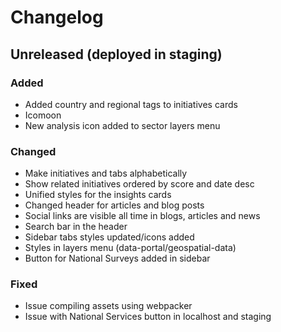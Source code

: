 # Changelog

## Unreleased (deployed in staging)

### Added

- Added country and regional tags to initiatives cards
- Icomoon
- New analysis icon added to sector layers menu

### Changed

- Make initiatives and tabs alphabetically
- Show related initiatives ordered by score and date desc
- Unified styles for the insights cards
- Changed header for articles and blog posts
- Social links are visible all time in blogs, articles and news
- Search bar in the header
- Sidebar tabs styles updated/icons added
- Styles in layers menu (data-portal/geospatial-data)
- Button for National Surveys added in sidebar

### Fixed

- Issue compiling assets using webpacker
- Issue with National Services button in localhost and staging
